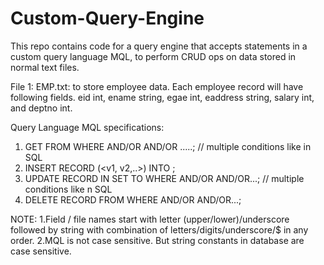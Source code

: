 # Custom-Query-Engine


This repo contains code for a query engine that accepts statements in a custom query language MQL, to perform CRUD ops on data stored in normal text files.

File 1: EMP.txt: to store employee data. Each employee record will have following fields. eid int, ename string, egae int, eaddress string, salary int, and deptno int.

Query Language MQL specifications:

1) GET <fields list separated by comma> FROM <file> WHERE <cond1> AND/OR <cond2> AND/OR .....; // multiple conditions like in SQL
2) INSERT RECORD (<v1, v2,..>) INTO <filename>;
3) UPDATE RECORD IN <filename> SET <fileld> TO <newvalue> WHERE <cond1> AND/OR <cond2> AND/OR...; // multiple conditions like n SQL
4) DELETE RECORD FROM <filename> WHERE <cond1> AND/OR <cond2> AND/OR...;


NOTE:
1.Field / file names start with letter (upper/lower)/underscore followed by string with combination of letters/digits/underscore/$ in any order.
2.MQL is not case sensitive. But string constants in database are case sensitive.
